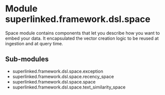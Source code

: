 Module superlinked.framework.dsl.space
======================================
Space module contains components that let you describe how you want to embed your data.
It encapsulated the vector creation logic to be reused at ingestion and at query time.

Sub-modules
-----------
* superlinked.framework.dsl.space.exception
* superlinked.framework.dsl.space.recency_space
* superlinked.framework.dsl.space.space
* superlinked.framework.dsl.space.text_similarity_space